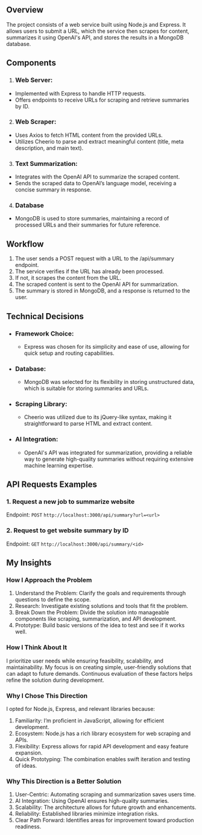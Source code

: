 ## Overview
The project consists of a web service built using Node.js and Express. It allows users to submit a URL, which the service then scrapes for content, summarizes it using OpenAI's API, and stores the results in a MongoDB database.

## Components
1. ### Web Server:
- Implemented with Express to handle HTTP requests.
- Offers endpoints to receive URLs for scraping and retrieve summaries by ID.

2. ### Web Scraper:
- Uses Axios to fetch HTML content from the provided URLs.
- Utilizes Cheerio to parse and extract meaningful content (title, meta description, and main text).

3. ### Text Summarization:
- Integrates with the OpenAI API to summarize the scraped content.
- Sends the scraped data to OpenAI’s language model, receiving a concise summary in response.

4. ### Database
- MongoDB is used to store summaries, maintaining a record of processed URLs and their summaries for future reference.

## Workflow
1. The user sends a POST request with a URL to the /api/summary endpoint.
2. The service verifies if the URL has already been processed.
3. If not, it scrapes the content from the URL.
4. The scraped content is sent to the OpenAI API for summarization.
5. The summary is stored in MongoDB, and a response is returned to the user.

## Technical Decisions
- ### Framework Choice:
  - Express was chosen for its simplicity and ease of use, allowing for quick setup and routing capabilities.
- ### Database:
  - MongoDB was selected for its flexibility in storing unstructured data, which is suitable for storing summaries and URLs.
- ### Scraping Library:
  - Cheerio was utilized due to its jQuery-like syntax, making it straightforward to parse HTML and extract content.
- ### AI Integration:
  - OpenAI's API was integrated for summarization, providing a reliable way to generate high-quality summaries without requiring extensive machine learning expertise.

## API Requests Examples

### 1. Request a new job to summarize website
Endpoint: `POST` `http://localhost:3000/api/summary?url=<url>`

### 2. Request to get website summary by ID
Endpoint: `GET` `http://localhost:3000/api/summary/<id>`


## My Insights

### How I Approach the Problem
1. Understand the Problem: Clarify the goals and requirements through questions to define the scope.
2. Research: Investigate existing solutions and tools that fit the problem.
3. Break Down the Problem: Divide the solution into manageable components like scraping, summarization, and API development.
4. Prototype: Build basic versions of the idea to test and see if it works well.


### How I Think About It
I prioritize user needs while ensuring feasibility, scalability, and maintainability. My focus is on creating simple, user-friendly solutions that can adapt to future demands. Continuous evaluation of these factors helps refine the solution during development.

### Why I Chose This Direction
I opted for Node.js, Express, and relevant libraries because:
1. Familiarity: I’m proficient in JavaScript, allowing for efficient development.
2. Ecosystem: Node.js has a rich library ecosystem for web scraping and APIs.
3. Flexibility: Express allows for rapid API development and easy feature expansion.
4. Quick Prototyping: The combination enables swift iteration and testing of ideas.

### Why This Direction is a Better Solution
1. User-Centric: Automating scraping and summarization saves users time.
2. AI Integration: Using OpenAI ensures high-quality summaries.
3. Scalability: The architecture allows for future growth and enhancements.
4. Reliability: Established libraries minimize integration risks.
5. Clear Path Forward: Identifies areas for improvement toward production readiness.